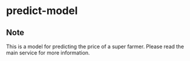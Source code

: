 # predict-model

## Note

This is a model for predicting the price of a super farmer.
Please read the main service for more information.
